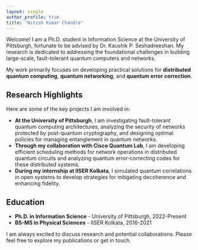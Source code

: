 ```yaml
---
layout: single
author_profile: true
title: "Nitish Kumar Chandra"
---
```


Welcome! I am a Ph.D. student in Information Science at the University of Pittsburgh, fortunate to be advised by Dr. Kaushik P. Seshadreeshan. My research is dedicated to addressing the foundational challenges in building large-scale, fault-tolerant quantum computers and networks.

My work primarily focuses on developing practical solutions for **distributed quantum computing**, **quantum networking**, and **quantum error correction**.

## Research Highlights

Here are some of the key projects I am involved in:

* **At the University of Pittsburgh**, I am investigating fault-tolerant quantum computing architectures, analyzing the security of networks protected by post-quantum cryptography, and designing optimal policies for managing entanglement in quantum networks.
* **Through my collaboration with Cisco Quantum Lab**, I am developing efficient scheduling methods for network operations in distributed quantum circuits and analyzing quantum error-correcting codes for these distributed systems.
* **During my internship at IISER Kolkata**, I simulated quantum correlations in open systems to develop strategies for mitigating decoherence and enhancing fidelity.

## Education
* **Ph.D. in Information Science** - University of Pittsburgh, 2022-Present
* **BS-MS in Physical Sciences** - IISER Kolkata, 2016-2021

I am always excited to discuss research and potential collaborations. Please feel free to explore my publications or get in touch.
